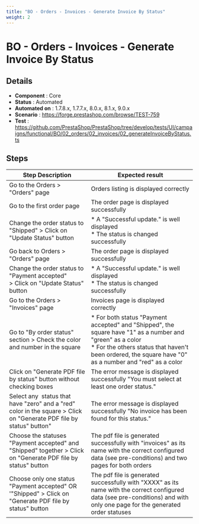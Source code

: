 ```yaml
---
title: "BO - Orders - Invoices - Generate Invoice By Status"
weight: 2
---
```


# BO - Orders - Invoices - Generate Invoice By Status
## Details
* **Component** : Core
* **Status** : Automated
* **Automated on** : 1.7.8.x, 1.7.7.x, 8.0.x, 8.1.x, 9.0.x
* **Scenario** : https://forge.prestashop.com/browse/TEST-759
* **Test** : https://github.com/PrestaShop/PrestaShop/tree/develop/tests/UI/campaigns/functional/BO/02_orders/02_invoices/02_generateInvoiceByStatus.ts

## Steps
| Step Description | Expected result |
| ----- | ----- |
| Go to the Orders > "Orders" page | Orders listing is displayed correctly |
| Go to the first order page | The order page is displayed successfully |
| Change the order status to "Shipped" > Click on "Update Status" button | * A "Successful update." is well displayed<br> * The status is changed successfully |
| Go back to Orders > "Orders" page | The order page is displayed successfully |
| Change the order status to "Payment accepted" > Click on "Update Status" button | * A "Successful update." is well displayed<br> * The status is changed successfully |
| Go to the Orders > "Invoices" page | Invoices page is displayed correctly |
| Go to "By order status" section > Check the color and number in the square | * For both status "Payment accepted" and "Shipped", the square have "1" as a number and "green" as a color<br> * For the others status that haven't been ordered, the square have "0" as a number and "red" as a color |
| Click on "Generate PDF file by status" button without checking boxes | The error message is displayed successfully "You must select at least one order status." |
| Select any  status that have "zero" and a "red" color in the square > Click on "Generate PDF file by status" button" | The error message is displayed successfully "No invoice has been found for this status." |
| Choose the statuses "Payment accepted" and "Shipped" together > Click on "Generate PDF file by status" button | The pdf file is generated successfully with "invoices" as its name with the correct configured data (see pre-conditions) and two pages for both orders |
| Choose only one status "Payment accepted" OR '"Shipped" > Click on "Generate PDF file by status" button | The pdf file is generated successfully with "XXXX" as its name with the correct configured data (see pre-conditions) and with only one page for the generated order statuses |
